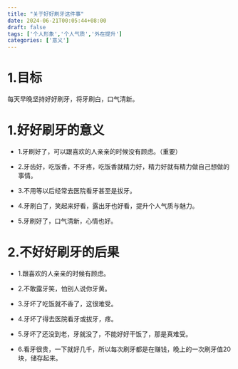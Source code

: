 ```yaml
---
title: "关于好好刷牙这件事"
date: 2024-06-21T00:05:44+08:00
draft: false
tags: ['个人形象','个人气质','外在提升']
categories: ['意义']
---
```


# 1.目标

每天早晚坚持好好刷牙，将牙刷白，口气清新。

# 1.好好刷牙的意义

- 1.牙刷好了，可以跟喜欢的人亲亲的时候没有顾虑。（重要）

- 2.牙齿好，吃饭香，不牙疼，吃饭香就精力好，精力好就有精力做自己想做的事情。

- 3.不用等以后经常去医院看牙甚至是拔牙。

- 4.牙刷白了，笑起来好看，露出牙也好看，提升个人气质与魅力。

- 5.牙刷好了，口气清新，心情也好。

# 2.不好好刷牙的后果

- 1.跟喜欢的人亲亲的时候有顾虑。

- 2.不敢露牙笑，怕别人说你牙黄。

- 3.牙坏了吃饭就不香了，这很难受。

- 4.牙坏了得去医院看牙或拔牙，疼。

- 5.牙坏了还没到老，牙就没了，不能好好干饭了，那是真难受。

- 6.看牙很贵，一下就好几千，所以每次刷牙都是在赚钱，晚上的一次刷牙值20块，储存起来。
